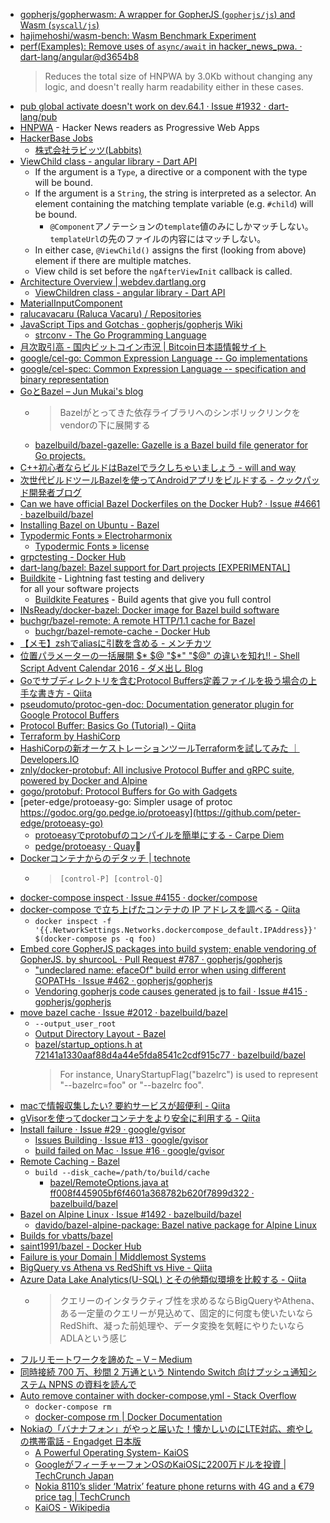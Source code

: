 * [gopherjs/gopherwasm: A wrapper for GopherJS (`gopherjs/js`) and Wasm (`syscall/js`)](https://github.com/gopherjs/gopherwasm)
* [hajimehoshi/wasm-bench: Wasm Benchmark Experiment](https://github.com/hajimehoshi/wasm-bench)
* [perf(Examples): Remove uses of `async/await` in hacker_news_pwa. · dart-lang/angular@d3654b8](https://github.com/dart-lang/angular/commit/d3654b8c80eb36c67bb9e050d04a1705d0362e30)
	> Reduces the total size of HNPWA by 3.0Kb without changing any logic, and doesn't really harm readability either in these cases.
* [pub global activate doesn't work on dev.64.1 · Issue #1932 · dart-lang/pub](https://github.com/dart-lang/pub/issues/1932)
* [HNPWA](https://hnpwa.com/) - Hacker News readers as Progressive Web Apps
* [HackerBase Jobs](https://hackerbase-jobs.in/)
	* [株式会社ラビッツ(Labbits)](http://labbits.jp/)
* [ViewChild class - angular library - Dart API](https://webdev.dartlang.org/api/angular/angular/ViewChild-class)
	- If the argument is a  `Type`, a directive or a component with the type will be bound.
	- If the argument is a  `String`, the string is interpreted as a selector. An element containing the matching template variable (e.g.  `#child`) will be bound.
		- `@Component`アノテーションの`template`値のみにしかマッチしない。`templateUrl`の先のファイルの内容にはマッチしない。
	- In either case,  `@ViewChild()`  assigns the first (looking from above) element if there are multiple matches.
	- View child is set before the  `ngAfterViewInit`  callback is called.
* [Architecture Overview | webdev.dartlang.org](https://webdev.dartlang.org/angular/guide/architecture#metadata)
	* [ViewChildren class - angular library - Dart API](https://webdev.dartlang.org/api/angular/angular/ViewChildren-class)
* [MaterialInputComponent](https://github.com/dart-lang/angular_components/blob/9120e758e3eb9679e9a25bf1aea17e921f34b693/lib/material_input/material_input.dart#L300:3)
* [ralucavacaru (Raluca Vacaru) / Repositories](https://github.com/ralucavacaru?utf8=%E2%9C%93&tab=repositories&q=&type=&language=dart)
* [JavaScript Tips and Gotchas · gopherjs/gopherjs Wiki](https://github.com/gopherjs/gopherjs/wiki/JavaScript-Tips-and-Gotchas)
	* [strconv - The Go Programming Language](https://golang.org/pkg/strconv/)
* [月次取引高 - 国内ビットコイン市況 | Bitcoin日本語情報サイト](https://jpbitcoin.com/market/volume)
* [google/cel-go: Common Expression Language -- Go implementations](https://github.com/google/cel-go)
* [google/cel-spec: Common Expression Language -- specification and binary representation](https://github.com/google/cel-spec)
* [GoとBazel – Jun Mukai's blog](https://wp.jmuk.org/2017/09/21/go%E3%81%A8bazel/)
	* > Bazelがとってきた依存ライブラリへのシンボリックリンクをvendorの下に展開する
	* [bazelbuild/bazel-gazelle: Gazelle is a Bazel build file generator for Go projects.](https://github.com/bazelbuild/bazel-gazelle)
* [C++初心者ならビルドはBazelでラクしちゃいましょう - will and way](http://blog.matsuokah.jp/entry/2015/12/15/080000)
* [次世代ビルドツールBazelを使ってAndroidアプリをビルドする - クックパッド開発者ブログ](https://techlife.cookpad.com/entry/introduce-bazel-build)
* [Can we have official Bazel Dockerfiles on the Docker Hub? · Issue #4661 · bazelbuild/bazel](https://github.com/bazelbuild/bazel/issues/4661)
* [Installing Bazel on Ubuntu - Bazel](https://docs.bazel.build/versions/master/install-ubuntu.html)
* [Typodermic Fonts » Electroharmonix](http://typodermicfonts.com/electroharmonix/)
	* [Typodermic Fonts » license](http://typodermicfonts.com/license/)
* [grpctesting - Docker Hub](https://hub.docker.com/u/grpctesting/)
* [dart-lang/bazel: Bazel support for Dart projects [EXPERIMENTAL]](https://github.com/dart-lang/bazel/)
* [Buildkite](https://buildkite.com/) - Lightning fast testing and delivery  
for all your software projects
	* [Buildkite Features](https://buildkite.com/features) - Build agents that give you full control
* [INsReady/docker-bazel: Docker image for Bazel build software](https://github.com/INsReady/docker-bazel)
* [buchgr/bazel-remote: A remote HTTP/1.1 cache for Bazel](https://github.com/buchgr/bazel-remote)
	* [buchgr/bazel-remote-cache - Docker Hub](https://hub.docker.com/r/buchgr/bazel-remote-cache/)
* [【メモ】zshでaliasに引数を含める - メンチカツ](http://hsuzuki.hatenablog.com/entry/2017/06/21/104112)
* [位置パラメーターの一括展開 $* $@ "$*" "$@" の違いを知れ!! - Shell Script Advent Calendar 2016 - ダメ出し Blog](https://fumiyas.github.io/2016/12/15/positional-parameters.sh-advent-calendar.html)
* [Goでサブディレクトリを含むProtocol Buffers定義ファイルを扱う場合の上手な書き方 - Qiita](https://qiita.com/lufia/items/bcdb5081ddc10af50d8a)
* [pseudomuto/protoc-gen-doc: Documentation generator plugin for Google Protocol Buffers](https://github.com/pseudomuto/protoc-gen-doc)
* [Protocol Buffer: Basics Go (Tutorial) - Qiita](https://qiita.com/yasuno0327/items/dcbcc213b85e0b82a560)
* [Terraform by HashiCorp](https://www.terraform.io/)
* [HashiCorpの新オーケストレーションツールTerraformを試してみた ｜ Developers.IO](https://dev.classmethod.jp/cloud/terraform-first-impression/)
* [znly/docker-protobuf: All inclusive Protocol Buffer and gRPC suite, powered by Docker and Alpine](https://github.com/znly/docker-protobuf)
* [gogo/protobuf: Protocol Buffers for Go with Gadgets](https://github.com/gogo/protobuf)
* [peter-edge/protoeasy-go: Simpler usage of protoc https://godoc.org/go.pedge.io/protoeasy](https://github.com/peter-edge/protoeasy-go)
	* [protoeasyでprotobufのコンパイルを簡単にする - Carpe Diem](https://christina04.hatenablog.com/entry/2017/11/12/060726)
	* [pedge/protoeasy · Quay](https://quay.io/repository/pedge/protoeasy)
* [Dockerコンテナからのデタッチ | technote](http://tech.withsin.net/2015/09/30/docker-container-detach/)
	* > `[control-P] [control-Q]`
* [docker-compose inspect · Issue #4155 · docker/compose](https://github.com/docker/compose/issues/4155)
* [docker-compose で立ち上げたコンテナの IP アドレスを調べる - Qiita](https://qiita.com/tily/items/8a8fd335d9b9da549a18)
	- `docker inspect -f '{{.NetworkSettings.Networks.dockercompose_default.IPAddress}}' $(docker-compose ps -q foo)`
* [Embed core GopherJS packages into build system; enable vendoring of GopherJS. by shurcooL · Pull Request #787 · gopherjs/gopherjs](https://github.com/gopherjs/gopherjs/pull/787)
	* ["undeclared name: efaceOf" build error when using different GOPATHs · Issue #462 · gopherjs/gopherjs](https://github.com/gopherjs/gopherjs/issues/462)
	* [Vendoring gopherjs code causes generated js to fail · Issue #415 · gopherjs/gopherjs](https://github.com/gopherjs/gopherjs/issues/415)
* [move bazel cache · Issue #2012 · bazelbuild/bazel](https://github.com/bazelbuild/bazel/issues/2012)
	* `--output_user_root`
	* [Output Directory Layout - Bazel](https://docs.bazel.build/versions/master/output_directories.html#documentation-of-the-current-bazel-output-directory-layout)
	* [bazel/startup_options.h at 72141a1330aaf88d4a44e5fda8541c2cdf915c77 · bazelbuild/bazel](https://github.com/bazelbuild/bazel/blob/72141a1330aaf88d4a44e5fda8541c2cdf915c77/src/main/cpp/startup_options.h#L52)
		> For  instance,  UnaryStartupFlag("bazelrc")  is  used  to  represent "--bazelrc=foo"  or  "--bazelrc  foo".
* [macで情報収集したい? 要約サービスが超便利 - Qiita](https://qiita.com/tomoyamachi/items/547dfc3e2bbb236497bc)
* [gVisorを使ってdockerコンテナをより安全に利用する - Qiita](https://qiita.com/tomoyamachi/items/ac52f906816804e7cf1b)
* [Install failure · Issue #29 · google/gvisor](https://github.com/google/gvisor/issues/29)
	* [Issues Building · Issue #13 · google/gvisor](https://github.com/google/gvisor/issues/13)
	* [build failed on Mac · Issue #16 · google/gvisor](https://github.com/google/gvisor/issues/16)
* [Remote Caching - Bazel](https://docs.bazel.build/versions/master/remote-caching.html#disk-cache)
	* `build --disk_cache=/path/to/build/cache`
		* [bazel/RemoteOptions.java at ff008f445905bf6f4601a368782b620f7899d322 · bazelbuild/bazel](https://github.com/bazelbuild/bazel/blob/ff008f445905bf6f4601a368782b620f7899d322/src/main/java/com/google/devtools/build/lib/remote/RemoteOptions.java#L178)
* [Bazel on Alpine Linux · Issue #1492 · bazelbuild/bazel](https://github.com/bazelbuild/bazel/issues/1492)
	* [davido/bazel-alpine-package: Bazel native package for Alpine Linux](https://github.com/davido/bazel-alpine-package)
* [Builds for vbatts/bazel](https://copr.fedorainfracloud.org/coprs/vbatts/bazel/builds/)
* [saint1991/bazel - Docker Hub](https://hub.docker.com/r/saint1991/bazel/)
* [Failure is your Domain | Middlemost Systems](https://middlemost.com/failure-is-your-domain/)
* [BigQuery vs Athena vs RedShift vs Hive - Qiita](https://qiita.com/Saint1991/items/8c19fd9cbaccf2284083)
* [Azure Data Lake Analytics(U-SQL) とその他類似環境を比較する - Qiita](https://qiita.com/Masutani/items/4a080adf4d426ba8739c)
	* > クエリーのインタラクティブ性を求めるならBigQueryやAthena、ある一定量のクエリーが見込めて、固定的に何度も使いたいならRedShift、凝った前処理や、データ変換を気軽にやりたいならADLAという感じ
* [フルリモートワークを諦めた – V – Medium](https://medium.com/@voluntas/d03cafd3d2c0)
* [同時接続 700 万、秒間 2 万通という Nintendo Switch 向けプッシュ通知システム NPNS の資料を読んで](https://medium.com/@voluntas/4ee6fc4936b4)
* [Auto remove container with docker-compose.yml - Stack Overflow](https://stackoverflow.com/questions/47207616/auto-remove-container-with-docker-compose-yml/47220673#47220673)
	* `docker-compose rm`
	* [docker-compose rm | Docker Documentation](https://docs.docker.com/compose/reference/rm/)
* [Nokiaの「バナナフォン」がやっと届いた！懐かしいのにLTE対応、癒やしの携帯電話 - Engadget 日本版](https://japanese.engadget.com/2018/06/28/nokia/)
	* [A Powerful Operating System- KaiOS](https://www.kaiostech.com/)
	* [GoogleがフィーチャーフォンOSのKaiOSに2200万ドルを投資 | TechCrunch Japan](https://jp.techcrunch.com/2018/06/29/2018-06-27-google-kaios/)
	* [Nokia 8110’s slider ‘Matrix’ feature phone returns with 4G and a €79 price tag | TechCrunch](https://techcrunch.com/2018/02/25/nokia-8110s-slider-matrix-feature-phone-returns-with-4g-and-a-e79-price-tag/)
	* [KaiOS - Wikipedia](https://en.wikipedia.org/wiki/KaiOS)
<!--stackedit_data:
eyJwcm9wZXJ0aWVzIjoiZXh0ZW5zaW9uczpcbiAgcHJlc2V0Oi
BnZm1cbiIsImhpc3RvcnkiOlsxMDA4MjA4MDQ5XX0=
-->